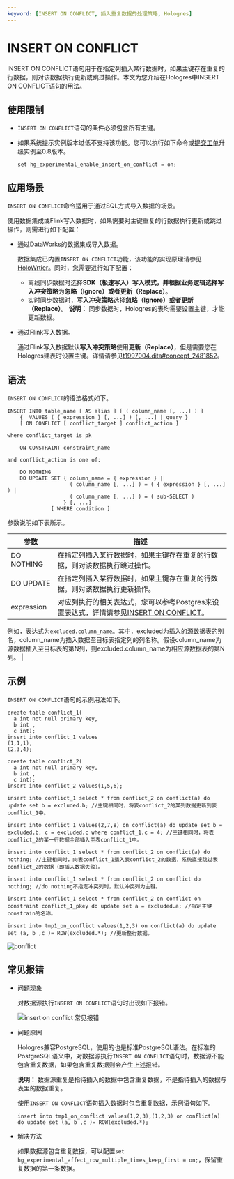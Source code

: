 ```yaml
---
keyword: [INSERT ON CONFLICT, 插入重复数据的处理策略, Hologres]
---
```


# INSERT ON CONFLICT

INSERT ON CONFLICT语句用于在指定列插入某行数据时，如果主键存在重复的行数据，则对该数据执行更新或跳过操作。本文为您介绍在Hologres中INSERT ON CONFLICT语句的用法。

## 使用限制

-   `INSERT ON CONFLICT`语句的条件必须包含所有主键。
-   如果系统提示实例版本过低不支持该功能。您可以执行如下命令或[提交工单](https://workorder-intl.console.aliyun.com/)升级实例至0.8版本。

    ```
    set hg_experimental_enable_insert_on_conflict = on; 
    ```


## 应用场景

`INSERT ON CONFLICT`命令适用于通过SQL方式导入数据的场景。

使用数据集成或Flink写入数据时，如果需要对主键重复的行数据执行更新或跳过操作，则需进行如下配置：

-   通过DataWorks的数据集成导入数据。

    数据集成已内置`INSERT ON CONFLICT`功能，该功能的实现原理请参见[HoloWrtier](https://help.aliyun.com/knowledge_detail/158321.html?spm=a2c4g.11186631.2.11.17e6f853Ju0Tz0)。同时，您需要进行如下配置：

    -   离线同步数据时选择**SDK（极速写入）**写入模式，并根据业务逻辑选择**写入冲突策略**为**忽略（Ignore）**或者**更新（Replace）**。
    -   实时同步数据时，**写入冲突策略**选择**忽略（Ignore）**或者**更新（Replace）**。
    **说明：** 同步数据时，Hologres的表均需要设置主键，才能更新数据。

-   通过Flink写入数据。

    通过Flink写入数据默认**写入冲突策略**使用**更新（Replace）**，但是需要您在Hologres建表时设置主键。详情请参见[t1997004.dita\#concept\_2481852]()。


## 语法

`INSERT ON CONFLICT`的语法格式如下。

```
INSERT INTO table_name [ AS alias ] [ ( column_name [, ...] ) ]
    {  VALUES ( { expression } [, ...] ) [, ...] | query }
    [ ON CONFLICT [ conflict_target ] conflict_action ]

where conflict_target is pk

    ON CONSTRAINT constraint_name

and conflict_action is one of:

    DO NOTHING
    DO UPDATE SET { column_name = { expression } |
                    ( column_name [, ...] ) = ( { expression } [, ...] ) |
                    ( column_name [, ...] ) = ( sub-SELECT )
                  } [, ...]
              [ WHERE condition ]
```

参数说明如下表所示。

|参数|描述|
|--|--|
|DO NOTHING|在指定列插入某行数据时，如果主键存在重复的行数据，则对该数据执行跳过操作。|
|DO UPDATE|在指定列插入某行数据时，如果主键存在重复的行数据，则对该数据执行更新操作。|
|expression|对应列执行的相关表达式，您可以参考Postgres来设置表达式，详情请参见[INSERT ON CONFLICT](https://www.postgresql.org/docs/11/sql-insert.html)。

例如，表达式为`excluded.column_name`。其中，excluded为插入的源数据表的别名，column\_name为插入数据至目标表指定列的列名称。假设column\_name为源数据插入至目标表的第N列，则excluded.column\_name为相应源数据表的第N列。 |

## 示例

`INSERT ON CONFLICT`语句的示例用法如下。

```
create table conflict_1(
  a int not null primary key, 
  b int ,
  c int);
insert into conflict_1 values
(1,1,1),
(2,3,4);

create table conflict_2(
  a int not null primary key, 
  b int ,
  c int);
insert into conflict_2 values(1,5,6);

insert into conflict_1 select * from conflict_2 on conflict(a) do update set b = excluded.b; //主键相同时，将表conflict_2的某列数据更新到表conflict_1中。

insert into conflict_1 values(2,7,8) on conflict(a) do update set b = excluded.b, c = excluded.c where conflict_1.c = 4; //主键相同时，将表conflict_2的某一行数据全部插入至表conflict_1中。

insert into conflict_1 select * from conflict_2 on conflict(a) do nothing; //主键相同时，向表conflict_1插入表conflict_2的数据，系统直接跳过表conflict_2的数据（即插入数据失败）。

insert into conflict_1 select * from conflict_2 on conflict do nothing; //do nothing不指定冲突列时，默认冲突列为主键。

insert into conflict_1 select * from conflict_2 on conflict on constraint conflict_1_pkey do update set a = excluded.a; //指定主键constrain的名称。

insert into tmp1_on_conflict values(1,2,3) on conflict(a) do update set (a, b ,c )= ROW(excluded.*); //更新整行数据。
```

![conflict](https://static-aliyun-doc.oss-accelerate.aliyuncs.com/assets/img/zh-CN/2771863061/p174954.png)

## 常见报错

-   问题现象

    对数据源执行`INSERT ON CONFLICT`语句时出现如下报错。

    ![insert on conflict 常见报错](https://static-aliyun-doc.oss-accelerate.aliyuncs.com/assets/img/zh-CN/5905108061/p200644.png)

-   问题原因

    Hologres兼容PostgreSQL，使用的也是标准PostgreSQL语法。在标准的PostgreSQL语义中，对数据源执行`INSERT ON CONFLICT`语句时，数据源不能包含重复数据，如果包含重复数据则会产生上述报错。

    **说明：** 数据源重复是指待插入的数据中包含重复数据，不是指待插入的数据与表里的数据重复。

    使用`INSERT ON CONFLICT`语句插入数据时包含重复数据，示例语句如下。

    ```
    insert into tmp1_on_conflict values(1,2,3),(1,2,3) on conflict(a) do update set (a, b ,c )= ROW(excluded.*);
    ```

-   解决方法

    如果数据源包含重复数据，可以配置`set hg_experimental_affect_row_multiple_times_keep_first = on;`，保留重复数据的第一条数据。


